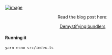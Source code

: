[![image](https://github.com/user-attachments/assets/b81ca581-1994-4bc7-9134-e8813bbe85a0)](https://rena.to/blog/demystifying-bundlers)

<p align="center">Read the blog post here:</p>
<p align="center"><a href="https://rena.to/blog/demystifying-bundlers">Demystifying bundlers</a></p>
</p>


#### Running it

```
yarn esno src/index.ts
```
